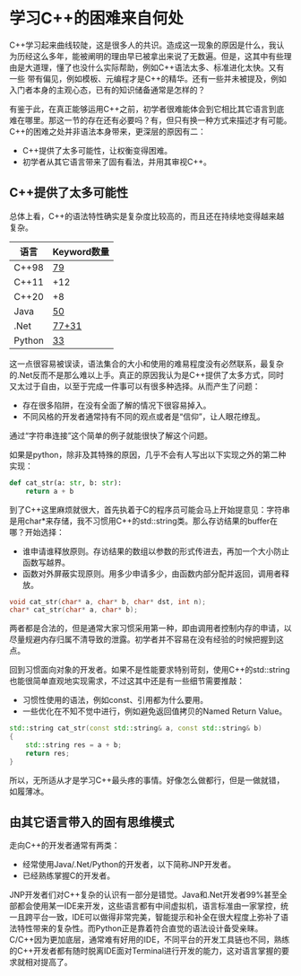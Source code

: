# 学习C++的困难来自何处

C++学习起来曲线较陡，这是很多人的共识。造成这一现象的原因是什么，我认为历经这么多年，能被阐明的理由早已被拿出来说了无数遍。但是，这其中有些理由是大道理，懂了也没什么实际帮助，例如C++语法太多、标准进化太快。又有一些
带有偏见，例如模板、元编程才是C++的精华。还有一些并未被提及，例如入门者本身的主观心态，已有的知识储备通常是怎样的？

有鉴于此，在真正能够运用C++之前，初学者很难能体会到它相比其它语言到底难在哪里。那这一节的存在还有必要吗？有，但只有换一种方式来描述才有可能。C++的困难之处并非语法本身带来，更深层的原因有二：

* C++提供了太多可能性，让权衡变得困难。
* 初学者从其它语言带来了固有看法，并用其审视C++。

## C++提供了太多可能性

总体上看，C++的语法特性确实是复杂度比较高的，而且还在持续地变得越来越复杂。

|语言|Keyword数量|
|--|--|
|C++98|[79](https://en.wikibooks.org/wiki/C%2B%2B_Programming/Programming_Languages/C%2B%2B/Code/Keywords)|
|C++11|+12|
|C++20|+8|
|Java|[50](https://docs.oracle.com/javase/tutorial/java/nutsandbolts/_keywords.html)|
|.Net|[77+31](https://docs.microsoft.com/en-us/dotnet/csharp/language-reference/keywords/)|
|Python|[33](https://www.w3schools.com/python/python_ref_keywords.asp)|

这一点很容易被误读，语法集合的大小和使用的难易程度没有必然联系，最复杂的.Net反而不是那么难以上手。真正的原因我认为是C++提供了太多方式，同时又太过于自由，以至于完成一件事可以有很多种选择。从而产生了问题：
* 存在很多陷阱，在没有全面了解的情况下很容易掉入。
* 不同风格的开发者通常持有不同的观点或者是“信仰”，让人眼花缭乱。

通过“字符串连接”这个简单的例子就能很快了解这个问题。

如果是python，除非及其特殊的原因，几乎不会有人写出以下实现之外的第二种实现：

```python
def cat_str(a: str, b: str):
    return a + b
```

到了C++这里麻烦就很大，首先执着于C的程序员可能会马上开始提意见：字符串是用char*来存储，我不习惯用C++的std::string类。那么存访结果的buffer在哪？开始选择：

* 谁申请谁释放原则。存访结果的数组以参数的形式传进去，再加一个大小防止函数写越界。
* 函数对外屏蔽实现原则。用多少申请多少，由函数内部分配并返回，调用者释放。

```c
void cat_str(char* a, char* b, char* dst, int n);
char* cat_str(char* a, char* b);
```

两者都是合法的，但是通常大家习惯采用第一种，即由调用者控制内存的申请，以尽量规避内存归属不清导致的泄露。初学者并不容易在没有经验的时候把握到这点。

回到习惯面向对象的开发者。如果不是性能要求特别苛刻，使用C++的std::string也能很简单直观地实现需求，不过这其中还是有一些细节需要推敲：
* 习惯性使用的语法，例如const、引用都为什么要用。
* 一些优化在不知不觉中进行，例如避免返回值拷贝的Named Return Value。

```c++
std::string cat_str(const std::string& a, const std::string& b)
{
    std::string res = a + b;
    return res;
}
```

所以，无所适从才是学习C++最头疼的事情。好像怎么做都行，但是一做就错，如履薄冰。

## 由其它语言带入的固有思维模式

走向C++的开发者通常有两类：

* 经常使用Java/.Net/Python的开发者，以下简称JNP开发者。
* 已经熟练掌握C的开发者。

JNP开发者们对C++复杂的认识有一部分是错觉。Java和.Net开发者99%甚至全部都会使用某一IDE来开发，这些语言都有中间虚拟机，语言标准由一家掌控，统一且跨平台一致，IDE可以做得非常完美，智能提示和补全在很大程度上弥补了语法特性带来的复杂性。而Python正是靠着符合直觉的语法设计备受亲睐。C/C++因为更加底层，通常难有好用的IDE，不同平台的开发工具链也不同，熟练的C++开发者都有随时脱离IDE面对Terminal进行开发的能力，这对语言掌握的要求就相对提高了。